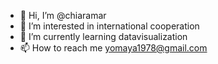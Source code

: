 - 👋 Hi, I’m @chiaramar
- 👀 I’m interested in international cooperation
- 🌱 I’m currently learning datavisualization
- 📫 How to reach me yomaya1978@gmail.com
